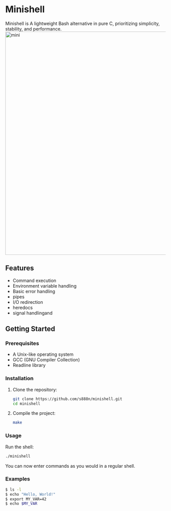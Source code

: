 # Minishell

Minishell is A lightweight Bash alternative in pure C, prioritizing simplicity, stability, and performance.
<img width="702" alt="mini" src="https://github.com/user-attachments/assets/f5777997-7b85-4355-a449-8d4bf1091838">

## Features

- Command execution
- Environment variable handling
- Basic error handling
- pipes
- I/O redirection
- heredocs
- signal handlingand

## Getting Started

### Prerequisites

- A Unix-like operating system
- GCC (GNU Compiler Collection)
- Readline library
### Installation

1. Clone the repository:
   ```bash
   git clone https://github.com/s888n/minishell.git
   cd minishell
   ```

2. Compile the project:
   ```bash
   make
   ```

### Usage

Run the shell:
```bash
./minishell
```

You can now enter commands as you would in a regular shell.

### Examples

```sh
$ ls -l
$ echo "Hello, World!"
$ export MY_VAR=42
$ echo $MY_VAR
```
